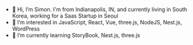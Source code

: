 - 👋 Hi, I’m Simon. I'm from Indianapolis, IN, and currently living in South Korea, working for a Saas Startup in Seoul
- 👀 I’m interested in JavaScript, React, Vue, three.js, NodeJS, Nest.js, WordPress
- 🌱 I’m currently learning StoryBook, Nest.js, three.js
